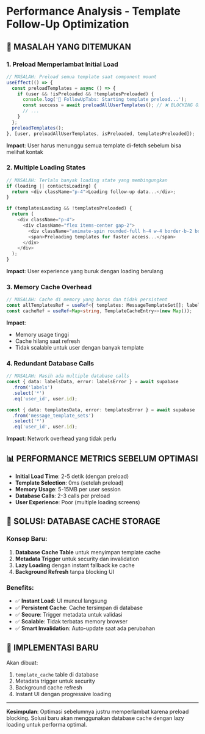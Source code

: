# Performance Analysis - Template Follow-Up Optimization

## 🚨 **MASALAH YANG DITEMUKAN**

### 1. **Preload Memperlambat Initial Load**
```typescript
// MASALAH: Preload semua template saat component mount
useEffect(() => {
  const preloadTemplates = async () => {
    if (user && !isPreloaded && !templatesPreloaded) {
      console.log('🚀 FollowUpTabs: Starting template preload...');
      const success = await preloadAllUserTemplates(); // ❌ BLOCKING OPERATION
      // ...
    }
  };
  preloadTemplates();
}, [user, preloadAllUserTemplates, isPreloaded, templatesPreloaded]);
```

**Impact**: User harus menunggu semua template di-fetch sebelum bisa melihat kontak

### 2. **Multiple Loading States**
```typescript
// MASALAH: Terlalu banyak loading state yang membingungkan
if (loading || contactsLoading) {
  return <div className="p-4">Loading follow-up data...</div>;
}

if (templatesLoading && !templatesPreloaded) {
  return (
    <div className="p-4">
      <div className="flex items-center gap-2">
        <div className="animate-spin rounded-full h-4 w-4 border-b-2 border-blue-600"></div>
        <span>Preloading templates for faster access...</span>
      </div>
    </div>
  );
}
```

**Impact**: User experience yang buruk dengan loading berulang

### 3. **Memory Cache Overhead**
```typescript
// MASALAH: Cache di memory yang boros dan tidak persistent
const allTemplatesRef = useRef<{ templates: MessageTemplateSet[]; labels: Label[]; timestamp: string } | null>(null);
const cacheRef = useRef<Map<string, TemplateCacheEntry>>(new Map());
```

**Impact**: 
- Memory usage tinggi
- Cache hilang saat refresh
- Tidak scalable untuk user dengan banyak template

### 4. **Redundant Database Calls**
```typescript
// MASALAH: Masih ada multiple database calls
const { data: labelsData, error: labelsError } = await supabase
  .from('labels')
  .select('*')
  .eq('user_id', user.id);

const { data: templatesData, error: templatesError } = await supabase
  .from('message_template_sets')
  .select('*')
  .eq('user_id', user.id);
```

**Impact**: Network overhead yang tidak perlu

## 📊 **PERFORMANCE METRICS SEBELUM OPTIMASI**

- **Initial Load Time**: 2-5 detik (dengan preload)
- **Template Selection**: 0ms (setelah preload)
- **Memory Usage**: 5-15MB per user session
- **Database Calls**: 2-3 calls per preload
- **User Experience**: Poor (multiple loading screens)

## 🎯 **SOLUSI: DATABASE CACHE STORAGE**

### Konsep Baru:
1. **Database Cache Table** untuk menyimpan template cache
2. **Metadata Trigger** untuk security dan invalidation
3. **Lazy Loading** dengan instant fallback ke cache
4. **Background Refresh** tanpa blocking UI

### Benefits:
- ✅ **Instant Load**: UI muncul langsung
- ✅ **Persistent Cache**: Cache tersimpan di database
- ✅ **Secure**: Trigger metadata untuk validasi
- ✅ **Scalable**: Tidak terbatas memory browser
- ✅ **Smart Invalidation**: Auto-update saat ada perubahan

## 🚀 **IMPLEMENTASI BARU**

Akan dibuat:
1. `template_cache` table di database
2. Metadata trigger untuk security
3. Background cache refresh
4. Instant UI dengan progressive loading

---

**Kesimpulan**: Optimasi sebelumnya justru memperlambat karena preload blocking. Solusi baru akan menggunakan database cache dengan lazy loading untuk performa optimal.
